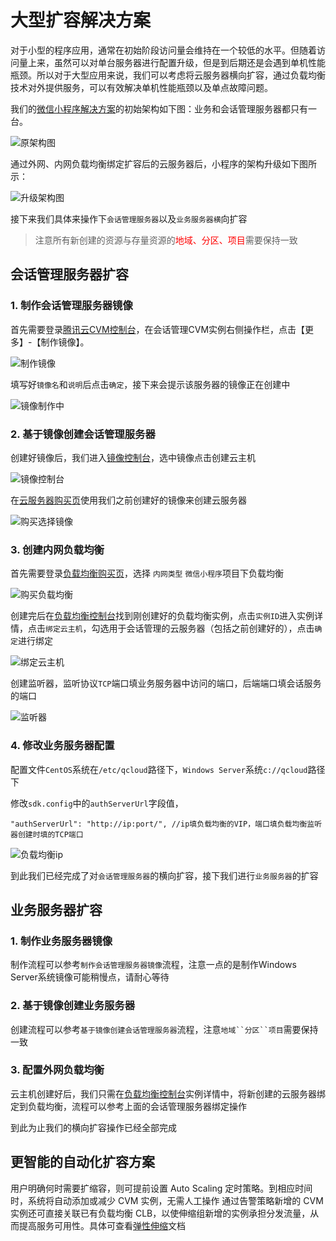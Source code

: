 # 大型扩容解决方案

对于小型的程序应用，通常在初始阶段访问量会维持在一个较低的水平。但随着访问量上来，虽然可以对单台服务器进行配置升级，但是到后期还是会遇到单机性能瓶颈。所以对于大型应用来说，我们可以考虑将云服务器横向扩容，通过负载均衡技术对外提供服务，可以有效解决单机性能瓶颈以及单点故障问题。

我们的[微信小程序解决方案](https://console.qcloud.com/la)的初始架构如下图：业务和会话管理服务器都只有一台。

![原架构图](https://mc.qcloudimg.com/static/img/822152039dca7161ad7217c1037066a8/19.png)

通过外网、内网负载均衡绑定扩容后的云服务器后，小程序的架构升级如下图所示：

![升级架构图](https://mc.qcloudimg.com/static/img/143a3113449c6af1c52733613cbbc546/20.png)

接下来我们具体来操作下`会话管理服务器`以及`业务服务器横`向扩容

>注意所有新创建的资源与存量资源的<font color="red">地域、分区、项目</font>需要保持一致

## 会话管理服务器扩容

### 1. 制作会话管理服务器镜像

首先需要登录[腾讯云CVM控制台](https://console.qcloud.com/cvm)，在会话管理CVM实例右侧操作栏，点击【更多】-【制作镜像】。

![制作镜像](https://mc.qcloudimg.com/static/img/6c42ba12fad765d5ee56ebd0ef557ae5/8.png)

填写好`镜像名`和`说明`后点击`确定`，接下来会提示该服务器的镜像正在创建中

![镜像制作中](https://mc.qcloudimg.com/static/img/3f3c4431a7567eba25e8635e788e59ba/9.png)

### 2. 基于镜像创建会话管理服务器

创建好镜像后，我们进入[镜像控制台](https://console.qcloud.com/cvm/image)，选中镜像点击创建云主机

![镜像控制台](https://mc.qcloudimg.com/static/img/1713a78dc7b759884cfb0e32f15b91eb/10.png)

在[云服务器购买页](https://buy.qcloud.com/cvm)使用我们之前创建好的镜像来创建云服务器

![购买选择镜像](https://mc.qcloudimg.com/static/img/6f4880fa18431780d760e65ab436e04e/11png.png)

### 3. 创建内网负载均衡

首先需要登录[负载均衡购买页](https://buy.qcloud.com/lb)，选择 `内网类型` `微信小程序`项目下负载均衡

![购买负载均衡](https://mc.qcloudimg.com/static/img/9c39b5a4ab00d5dffd2c1afb6c3e6c91/12.png)

创建完后在[负载均衡控制台](https://console.qcloud.com/loadbalance/index)找到刚创建好的负载均衡实例，点击`实例ID`进入实例详情，点击`绑定云主机`，勾选用于会话管理的云服务器（包括之前创建好的），点击`确定`进行绑定

![绑定云主机](https://mc.qcloudimg.com/static/img/1130782b0aee1e24ab721f9dd5d2c2eb/13.png)

创建监听器，监听协议`TCP`端口填业务服务器中访问的端口，后端端口填会话服务的端口

![监听器](https://mc.qcloudimg.com/static/img/32870a7be01e46d352948e21cabdccf7/15.png)

### 4. 修改业务服务器配置

配置文件`CentOS`系统在`/etc/qcloud`路径下，`Windows Server`系统`c://qcloud`路径下

修改`sdk.config`中的`authServerUrl`字段值，

```
"authServerUrl": "http://ip:port/", //ip填负载均衡的VIP，端口填负载均衡监听器创建时填的TCP端口
```

![负载均衡ip](https://mc.qcloudimg.com/static/img/9e5600b9e52677566c3139e86a40087f/14.png)

到此我们已经完成了对`会话管理服务器`的横向扩容，接下我们进行`业务服务器`的扩容

## 业务服务器扩容

### 1. 制作业务服务器镜像

制作流程可以参考`制作会话管理服务器镜像`流程，注意一点的是制作Windows Server系统镜像可能稍慢点，请耐心等待

### 2. 基于镜像创建业务服务器

创建流程可以参考`基于镜像创建会话管理服务器`流程，注意`地域``分区``项目`需要保持一致

### 3. 配置外网负载均衡

云主机创建好后，我们只需在[负载均衡控制台](https://console.qcloud.com/loadbalance/index)实例详情中，将新创建的云服务器绑定到负载均衡，流程可以参考上面的会话管理服务器绑定操作

到此为止我们的横向扩容操作已经全部完成

## 更智能的自动化扩容方案

用户明确何时需要扩缩容，则可提前设置 Auto Scaling 定时策略。到相应时间时，系统将自动添加或减少 CVM 实例，无需人工操作
通过告警策略新增的 CVM 实例还可直接关联已有负载均衡 CLB，以使伸缩组新增的实例承担分发流量，从而提高服务可用性。具体可查看[弹性伸缩](https://www.qcloud.com/doc/product/377/3154)文档